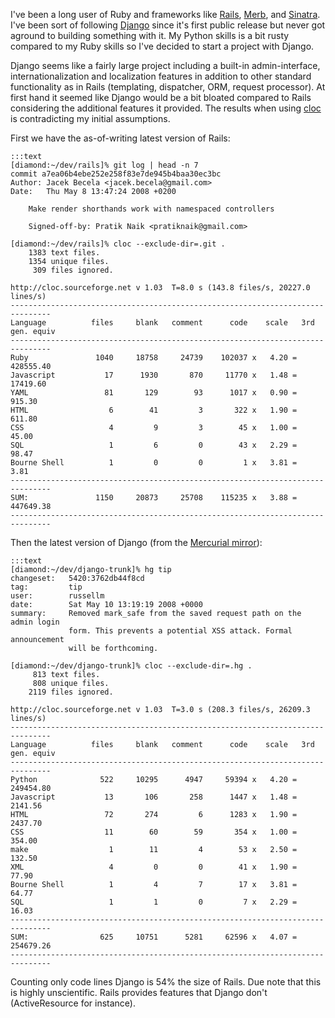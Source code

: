 I've been a long user of Ruby and frameworks like [Rails][ra], [Merb][me],
and [Sinatra][si]. I've been sort of following [Django][dj] since it's
first public release but never got aground to building something with it. My
Python skills is a bit rusty compared to my Ruby skills so I've decided to
start a project with Django.

Django seems like a fairly large project including a built-in admin-interface,
internationalization and localization features in addition to other
standard functionality as in Rails (templating, dispatcher, ORM, request
processor). At first hand it seemed like Django would be a bit bloated
compared to Rails considering the additional features it provided. The results
when using [cloc][cl] is contradicting my initial assumptions.

First we have the as-of-writing latest version of Rails:

    :::text
    [diamond:~/dev/rails]% git log | head -n 7
    commit a7ea06b4ebe252e258f83e7de945b4baa30ec3bc
    Author: Jacek Becela <jacek.becela@gmail.com>
    Date:   Thu May 8 13:47:24 2008 +0200

        Make render shorthands work with namespaced controllers
            
        Signed-off-by: Pratik Naik <pratiknaik@gmail.com>

    [diamond:~/dev/rails]% cloc --exclude-dir=.git .
        1383 text files.
        1354 unique files.                                          
         309 files ignored.

    http://cloc.sourceforge.net v 1.03  T=8.0 s (143.8 files/s, 20227.0 lines/s)
    -------------------------------------------------------------------------------
    Language          files     blank   comment      code    scale   3rd gen. equiv
    -------------------------------------------------------------------------------
    Ruby               1040     18758     24739    102037 x   4.20 =      428555.40
    Javascript           17      1930       870     11770 x   1.48 =       17419.60
    YAML                 81       129        93      1017 x   0.90 =         915.30
    HTML                  6        41         3       322 x   1.90 =         611.80
    CSS                   4         9         3        45 x   1.00 =          45.00
    SQL                   1         6         0        43 x   2.29 =          98.47
    Bourne Shell          1         0         0         1 x   3.81 =           3.81
    -------------------------------------------------------------------------------
    SUM:               1150     20873     25708    115235 x   3.88 =      447649.38
    -------------------------------------------------------------------------------

Then the latest version of Django (from the [Mercurial mirror][mm]):

    :::text
    [diamond:~/dev/django-trunk]% hg tip
    changeset:   5420:3762db44f8cd
    tag:         tip
    user:        russellm
    date:        Sat May 10 13:19:19 2008 +0000
    summary:     Removed mark_safe from the saved request path on the admin login
                 form. This prevents a potential XSS attack. Formal announcement
                 will be forthcoming.

    [diamond:~/dev/django-trunk]% cloc --exclude-dir=.hg .
         813 text files.          
         808 unique files.                                          
        2119 files ignored.

    http://cloc.sourceforge.net v 1.03  T=3.0 s (208.3 files/s, 26209.3 lines/s)
    -------------------------------------------------------------------------------
    Language          files     blank   comment      code    scale   3rd gen. equiv
    -------------------------------------------------------------------------------
    Python              522     10295      4947     59394 x   4.20 =      249454.80
    Javascript           13       106       258      1447 x   1.48 =        2141.56
    HTML                 72       274         6      1283 x   1.90 =        2437.70
    CSS                  11        60        59       354 x   1.00 =         354.00
    make                  1        11         4        53 x   2.50 =         132.50
    XML                   4         0         0        41 x   1.90 =          77.90
    Bourne Shell          1         4         7        17 x   3.81 =          64.77
    SQL                   1         1         0         7 x   2.29 =          16.03
    -------------------------------------------------------------------------------
    SUM:                625     10751      5281     62596 x   4.07 =      254679.26
    -------------------------------------------------------------------------------

Counting only code lines Django is 54% the size of Rails. Due note that this
is highly unscientific. Rails provides features that Django don't
(ActiveResource for instance).

[ra]: http://rails.org
[me]: http://merbivore.com
[si]: http://sinatrarb.com
[dj]: http://djangoproject.com
[cl]: http://cloc.sourceforge.net
[mm]: http://hg.dpaste.com/django/
